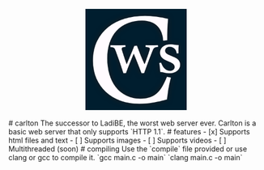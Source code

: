 <p align="center"> 
  <img src="https://github.com/apladi/carlton/blob/main/carlton.png?raw=true" width="200" height="200" /> 
</p>
# carlton  
The successor to LadiBE, the worst web server ever.  
Carlton is a basic web server that only supports `HTTP 1.1`.  
# features  
- [x] Supports html files and text  
- [ ] Supports images  
- [ ] Supports videos   
- [ ] Multithreaded (soon)  
# compiling  
Use the `compile` file provided or use clang or gcc to compile it.  
`gcc main.c -o main`  
`clang main.c -o main`  
